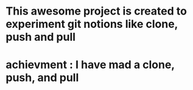 # This awesome project is created to experiment git notions like clone, push and pull

# achievment : I have mad a clone, push, and pull
